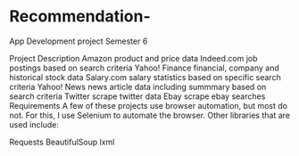 # Recommendation-
App Development project
Semester 6

Project	Description
Amazon	product and price data
Indeed.com	job postings based on search criteria
Yahoo! Finance	financial, company and historical stock data
Salary.com	salary statistics based on specific search criteria
Yahoo! News	news article data including summmary based on search criteria
Twitter	scrape twitter data
Ebay	scrape ebay searches
Requirements
A few of these projects use browser automation, but most do not. For this, I use Selenium to automate the browser. Other libraries that are used include:

Requests
BeautifulSoup
lxml


